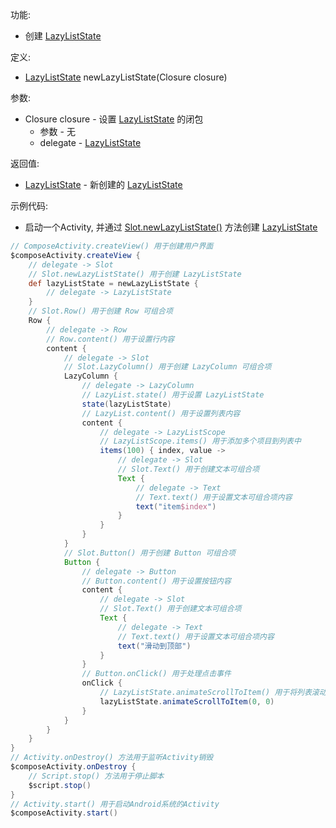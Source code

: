 功能:

+ 创建 [LazyListState](/API/UI/Compose/State/LazyListState/README.md)

定义:

+ [LazyListState](/API/UI/Compose/State/LazyListState/README.md) newLazyListState(Closure closure)

参数:

+ Closure closure - 设置 [LazyListState](/API/UI/Compose/State/LazyListState/README.md) 的闭包
    + 参数 - 无
    + delegate - [LazyListState](/API/UI/Compose/State/LazyListState/README.md)

返回值:

+ [LazyListState](/API/UI/Compose/State/LazyListState/README.md) -
  新创建的 [LazyListState](/API/UI/Compose/State/LazyListState/README.md)

示例代码:

+ 启动一个Activity, 并通过 [Slot.newLazyListState()](/API/UI/Compose/Slot/Slot/README.md?id=newLazyListState)
  方法创建 [LazyListState](/API/UI/Compose/State/LazyListState/README.md)

```groovy
// ComposeActivity.createView() 用于创建用户界面
$composeActivity.createView {
    // delegate -> Slot
    // Slot.newLazyListState() 用于创建 LazyListState
    def lazyListState = newLazyListState {
        // delegate -> LazyListState
    }
    // Slot.Row() 用于创建 Row 可组合项
    Row {
        // delegate -> Row
        // Row.content() 用于设置行内容
        content {
            // delegate -> Slot
            // Slot.LazyColumn() 用于创建 LazyColumn 可组合项
            LazyColumn {
                // delegate -> LazyColumn
                // LazyList.state() 用于设置 LazyListState
                state(lazyListState)
                // LazyList.content() 用于设置列表内容
                content {
                    // delegate -> LazyListScope
                    // LazyListScope.items() 用于添加多个项目到列表中
                    items(100) { index, value ->
                        // delegate -> Slot
                        // Slot.Text() 用于创建文本可组合项
                        Text {
                            // delegate -> Text
                            // Text.text() 用于设置文本可组合项内容
                            text("item$index")
                        }
                    }
                }
            }
            // Slot.Button() 用于创建 Button 可组合项
            Button {
                // delegate -> Button
                // Button.content() 用于设置按钮内容
                content {
                    // delegate -> Slot
                    // Slot.Text() 用于创建文本可组合项
                    Text {
                        // delegate -> Text
                        // Text.text() 用于设置文本可组合项内容
                        text("滑动到顶部")
                    }
                }
                // Button.onClick() 用于处理点击事件
                onClick {
                    // LazyListState.animateScrollToItem() 用于将列表滚动到指定索引项
                    lazyListState.animateScrollToItem(0, 0)
                }
            }
        }
    }
}
// Activity.onDestroy() 方法用于监听Activity销毁
$composeActivity.onDestroy {
    // Script.stop() 方法用于停止脚本
    $script.stop()
}
// Activity.start() 用于启动Android系统的Activity
$composeActivity.start()
```